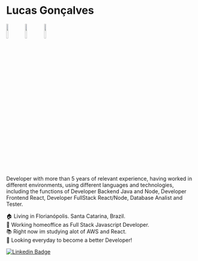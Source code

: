 # Lucas Gonçalves

<code><img width="10%" src="https://www.vectorlogo.zone/logos/nodejs/nodejs-ar21.svg"></code><code><img width="10%" src=https://www.vectorlogo.zone/logos/reactjs/reactjs-ar21.svg></code><code><img width="10%" src="https://www.vectorlogo.zone/logos/amazon_aws/amazon_aws-ar21.svg"></code>

Developer with more than 5 years of relevant experience, having worked in different environments, using different languages and technologies, including the functions of Developer Backend Java and Node, Developer Frontend React, Developer FullStack React/Node, Database Analist and Tester.

:house: Living in Florianópolis. Santa Catarina, Brazil.  
:hammer: Working homeoffice as Full Stack Javascript Developer.  
:books: Right now im studying alot of AWS and React.  
:eyes: Looking everyday to become a better Developer!

[![Linkedin Badge](https://img.shields.io/badge/-LinkedIn-blue?style=for-the-badge&logo=Linkedin&logoColor=white&link=https://www.linkedin.com/in/lucas-gon%C3%A7alves-3a7911b2/?locale=pt_BR)](https://www.linkedin.com/in/lucas-gon%C3%A7alves-3a7911b2/?locale=pt_BR)

